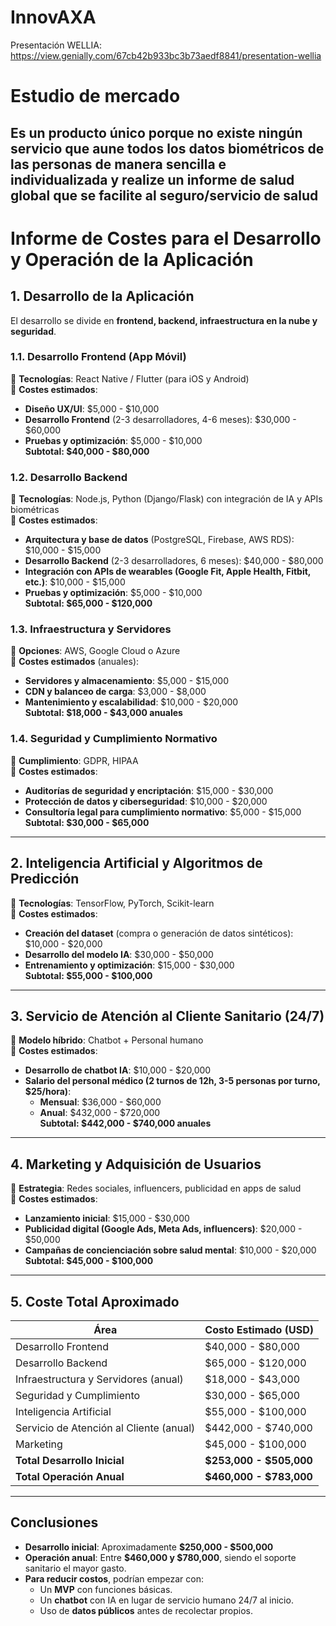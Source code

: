 # InnovAXA

Presentación WELLIA: https://view.genially.com/67cb42b933bc3b73aedf8841/presentation-wellia

# **Estudio de mercado**
Es un producto único porque no existe ningún servicio que aune todos los datos biométricos de las personas de manera sencilla e individualizada y realize un informe de salud global que se facilite al seguro/servicio de salud
---

# **Informe de Costes para el Desarrollo y Operación de la Aplicación**  

## **1. Desarrollo de la Aplicación**  
El desarrollo se divide en **frontend, backend, infraestructura en la nube y seguridad**.  

### **1.1. Desarrollo Frontend (App Móvil)**  
📌 **Tecnologías**: React Native / Flutter (para iOS y Android)  
📌 **Costes estimados**:  
- **Diseño UX/UI**: $5,000 - $10,000  
- **Desarrollo Frontend** (2-3 desarrolladores, 4-6 meses): $30,000 - $60,000  
- **Pruebas y optimización**: $5,000 - $10,000  
**Subtotal: $40,000 - $80,000**  

### **1.2. Desarrollo Backend**  
📌 **Tecnologías**: Node.js, Python (Django/Flask) con integración de IA y APIs biométricas  
📌 **Costes estimados**:  
- **Arquitectura y base de datos** (PostgreSQL, Firebase, AWS RDS): $10,000 - $15,000  
- **Desarrollo Backend** (2-3 desarrolladores, 6 meses): $40,000 - $80,000  
- **Integración con APIs de wearables (Google Fit, Apple Health, Fitbit, etc.)**: $10,000 - $15,000  
- **Pruebas y optimización**: $5,000 - $10,000  
**Subtotal: $65,000 - $120,000**  

### **1.3. Infraestructura y Servidores**  
📌 **Opciones**: AWS, Google Cloud o Azure  
📌 **Costes estimados** (anuales):  
- **Servidores y almacenamiento**: $5,000 - $15,000  
- **CDN y balanceo de carga**: $3,000 - $8,000  
- **Mantenimiento y escalabilidad**: $10,000 - $20,000  
**Subtotal: $18,000 - $43,000 anuales**  

### **1.4. Seguridad y Cumplimiento Normativo**  
📌 **Cumplimiento**: GDPR, HIPAA  
📌 **Costes estimados**:  
- **Auditorías de seguridad y encriptación**: $15,000 - $30,000  
- **Protección de datos y ciberseguridad**: $10,000 - $20,000  
- **Consultoría legal para cumplimiento normativo**: $5,000 - $15,000  
**Subtotal: $30,000 - $65,000**  

---

## **2. Inteligencia Artificial y Algoritmos de Predicción**  
📌 **Tecnologías**: TensorFlow, PyTorch, Scikit-learn  
📌 **Costes estimados**:  
- **Creación del dataset** (compra o generación de datos sintéticos): $10,000 - $20,000  
- **Desarrollo del modelo IA**: $30,000 - $50,000  
- **Entrenamiento y optimización**: $15,000 - $30,000  
**Subtotal: $55,000 - $100,000**  

---

## **3. Servicio de Atención al Cliente Sanitario (24/7)**  
📌 **Modelo híbrido**: Chatbot + Personal humano  
📌 **Costes estimados**:  
- **Desarrollo de chatbot IA**: $10,000 - $20,000  
- **Salario del personal médico (2 turnos de 12h, 3-5 personas por turno, $25/hora)**:  
  - **Mensual**: $36,000 - $60,000  
  - **Anual**: $432,000 - $720,000  
**Subtotal: $442,000 - $740,000 anuales**  

---

## **4. Marketing y Adquisición de Usuarios**  
📌 **Estrategia**: Redes sociales, influencers, publicidad en apps de salud  
📌 **Costes estimados**:  
- **Lanzamiento inicial**: $15,000 - $30,000  
- **Publicidad digital (Google Ads, Meta Ads, influencers)**: $20,000 - $50,000  
- **Campañas de concienciación sobre salud mental**: $10,000 - $20,000  
**Subtotal: $45,000 - $100,000**  

---

## **5. Coste Total Aproximado**  

| **Área** | **Costo Estimado (USD)** |
|----------|------------------|
| Desarrollo Frontend | $40,000 - $80,000 |
| Desarrollo Backend | $65,000 - $120,000 |
| Infraestructura y Servidores (anual) | $18,000 - $43,000 |
| Seguridad y Cumplimiento | $30,000 - $65,000 |
| Inteligencia Artificial | $55,000 - $100,000 |
| Servicio de Atención al Cliente (anual) | $442,000 - $740,000 |
| Marketing | $45,000 - $100,000 |
| **Total Desarrollo Inicial** | **$253,000 - $505,000** |
| **Total Operación Anual** | **$460,000 - $783,000** |

---

## **Conclusiones**  
- **Desarrollo inicial**: Aproximadamente **$250,000 - $500,000**  
- **Operación anual**: Entre **$460,000 y $780,000**, siendo el soporte sanitario el mayor gasto.  
- **Para reducir costos**, podrían empezar con:  
  - Un **MVP** con funciones básicas.  
  - Un **chatbot** con IA en lugar de servicio humano 24/7 al inicio.  
  - Uso de **datos públicos** antes de recolectar propios.  
